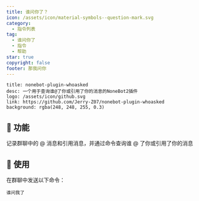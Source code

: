 ```yaml
---
title: 谁问你了？
icon: /assets/icon/material-symbols--question-mark.svg
category:
  - 指令列表
tag:
  - 谁问你了
  - 指令
  - 帮助
star: true
copyright: false
footer: 那我问你
---
```


```component VPCard
title: nonebot-plugin-whoasked
desc: 一个用于查询谁@了你或引用了你的消息的NoneBot2插件
logo: /assets/icon/github.svg
link: https://github.com/Jerry-Z07/nonebot-plugin-whoasked
background: rgba(248, 248, 255, 0.3)
```

## 🎯 功能

记录群聊中的 @ 消息和引用消息，并通过命令查询谁 @ 了你或引用了你的消息

## 📝 使用

在群聊中发送以下命令：

```
谁问我了
```



